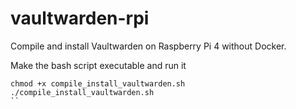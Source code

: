 # vaultwarden-rpi
Compile and install Vaultwarden on Raspberry Pi 4 without Docker.

Make the bash script executable and run it
```
chmod +x compile_install_vaultwarden.sh
./compile_install_vaultwarden.sh
``
